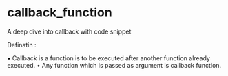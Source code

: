 # callback_function
A deep dive into callback with code snippet 

Definatin :

•	Callback is a function is to be executed after another function already executed.
•	Any function which is passed as argument is callback function.
